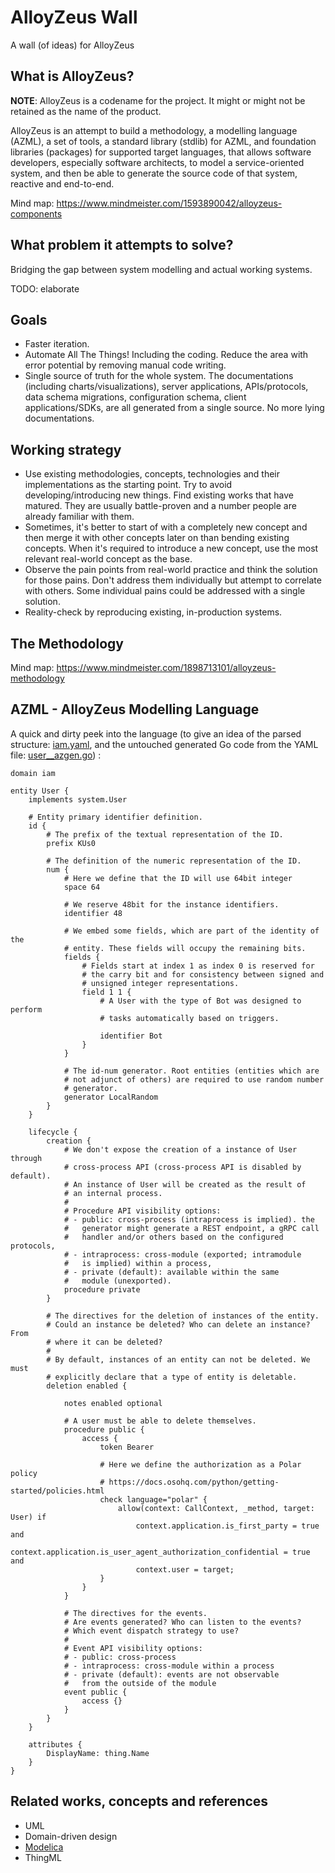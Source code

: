 # AlloyZeus Wall
A wall (of ideas) for AlloyZeus

## What is AlloyZeus?

**NOTE**: AlloyZeus is a codename for the project. It might or might not be
retained as the name of the product.

AlloyZeus is an attempt to build a methodology, a modelling language (AZML),
a set of tools, a standard library (stdlib) for AZML, and foundation
libraries (packages) for supported target languages, that allows software
developers, especially software architects, to model a service-oriented
system, and then be able to generate the source code of that system,
reactive and end-to-end.

Mind map: https://www.mindmeister.com/1593890042/alloyzeus-components

## What problem it attempts to solve?

Bridging the gap between system modelling and actual working systems.

TODO: elaborate

## Goals

- Faster iteration.
- Automate All The Things! Including the coding. Reduce the area with
  error potential by removing manual code writing.
- Single source of truth for the whole system. The documentations
  (including charts/visualizations), server applications, APIs/protocols,
  data schema migrations, configuration schema, client applications/SDKs,
  are all generated from a single source. No more lying documentations.

## Working strategy

- Use existing methodologies, concepts, technologies and their
  implementations as the starting point. Try to avoid
  developing/introducing new things. Find existing works that have matured.
  They are usually battle-proven and a number people are already
  familiar with them.
- Sometimes, it's better to start of with a completely new concept and
  then merge it with other concepts later on than bending existing
  concepts. When it's required to introduce a new concept, use the most
  relevant real-world concept as the base.
- Observe the pain points from real-world practice and think the solution
  for those pains. Don't address them individually but attempt to
  correlate with others. Some individual pains could be addressed with
  a single solution.
- Reality-check by reproducing existing, in-production systems.

## The Methodology

Mind map: https://www.mindmeister.com/1898713101/alloyzeus-methodology

## AZML - AlloyZeus Modelling Language

A quick and dirty peek into the language (to give an idea of the parsed
structure: [iam.yaml](https://github.com/alloyzeus/az-wall/blob/master/case-studies/iam.yaml),
and the untouched generated Go code from the YAML file:
[user__azgen.go](https://github.com/kadisoka/kadisoka-framework/blob/562fadec0bc1a7f694959fcfea82043427881796/iam/pkg/iam/user__azgen.go)) :

```
domain iam

entity User {
    implements system.User

    # Entity primary identifier definition.
    id {
        # The prefix of the textual representation of the ID.
        prefix KUs0

        # The definition of the numeric representation of the ID.
        num {
            # Here we define that the ID will use 64bit integer
            space 64
            
            # We reserve 48bit for the instance identifiers.
            identifier 48
            
            # We embed some fields, which are part of the identity of the
            # entity. These fields will occupy the remaining bits.
            fields {
                # Fields start at index 1 as index 0 is reserved for
                # the carry bit and for consistency between signed and
                # unsigned integer representations.
                field 1 1 {
                    # A User with the type of Bot was designed to perform
                    # tasks automatically based on triggers.

                    identifier Bot
                }
            }

            # The id-num generator. Root entities (entities which are
            # not adjunct of others) are required to use random number
            # generator.
            generator LocalRandom
        }
    }

    lifecycle {
        creation {
            # We don't expose the creation of a instance of User through
            # cross-process API (cross-process API is disabled by default).
            # An instance of User will be created as the result of
            # an internal process.
            #
            # Procedure API visibility options:
            # - public: cross-process (intraprocess is implied). the
            #   generator might generate a REST endpoint, a gRPC call
            #   handler and/or others based on the configured protocols,
            # - intraprocess: cross-module (exported; intramodule
            #   is implied) within a process,
            # - private (default): available within the same
            #   module (unexported).
            procedure private
        }

        # The directives for the deletion of instances of the entity.
        # Could an instance be deleted? Who can delete an instance? From
        # where it can be deleted?
        #
        # By default, instances of an entity can not be deleted. We must
        # explicitly declare that a type of entity is deletable.
        deletion enabled {
        
            notes enabled optional

            # A user must be able to delete themselves.
            procedure public {
                access {
                    token Bearer
                    
                    # Here we define the authorization as a Polar policy
                    # https://docs.osohq.com/python/getting-started/policies.html
                    check language="polar" {
                        allow(context: CallContext, _method, target: User) if
                            context.application.is_first_party = true and
                            context.application.is_user_agent_authorization_confidential = true and
                            context.user = target;
                    }
                }
            }

            # The directives for the events.
            # Are events generated? Who can listen to the events?
            # Which event dispatch strategy to use?
            #
            # Event API visibility options:
            # - public: cross-process
            # - intraprocess: cross-module within a process
            # - private (default): events are not observable
            #   from the outside of the module
            event public {
                access {}
            }
        }
    }

    attributes {
        DisplayName: thing.Name
    }
}

```

## Related works, concepts and references

- UML
- Domain-driven design
- [Modelica](https://modelica.org/documents/MLS.pdf)
- ThingML

